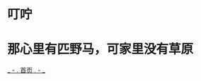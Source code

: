 叮咛
==============================================================================

# 那心里有匹野马，可家里没有草原


[_ - . 首页 . - _](http://owendawn.gitee.io/blog/)
